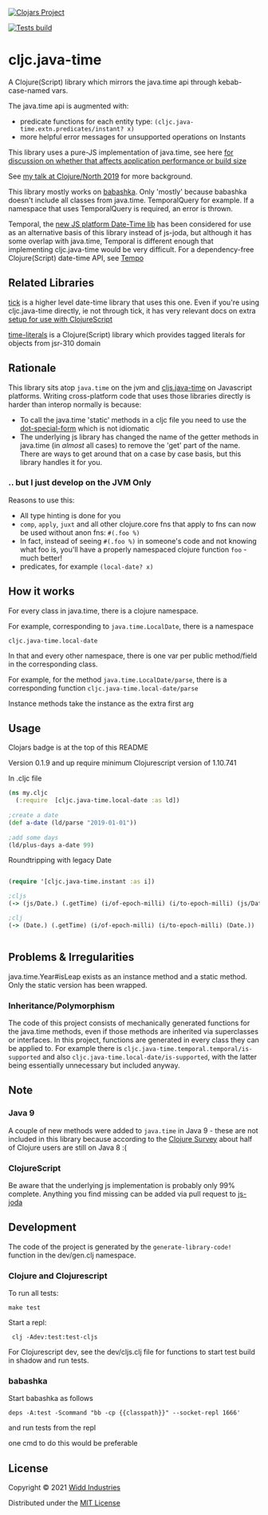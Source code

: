 [![Clojars Project](https://img.shields.io/clojars/v/com.widdindustries/cljc.java-time.svg)](https://clojars.org/com.widdindustries/cljc.java-time)


[![Tests build](https://github.com/henryw374/cljc.java-time/actions/workflows/tests.yaml/badge.svg)](https://github.com/henryw374/cljc.java-time/actions/workflows/tests.yaml)

# cljc.java-time

A Clojure(Script) library which mirrors the java.time api through kebab-case-named vars.

The java.time api is augmented with:
* predicate functions for each entity type: `(cljc.java-time.extn.predicates/instant? x)`
* more helpful error messages for unsupported operations on Instants 

This library uses a pure-JS implementation of java.time, see here [for discussion on whether that affects application performance or build size](https://widdindustries.com/clojurescript-datetime-lib-comparison/)

See [my talk at Clojure/North 2019](https://www.youtube.com/watch?v=UFuL-ZDoB2U) for more background.

This library mostly works on [babashka](https://github.com/borkdude/babashka/). Only 'mostly'
 because babashka doesn't include all classes from java.time. TemporalQuery for example. If a 
 namespace that uses TemporalQuery is required, an error is thrown. 

Temporal, the [new JS platform Date-Time lib](https://github.com/tc39/proposal-temporal)
has been considered for use as an alternative basis of this library instead of js-joda, but although it has
some overlap with java.time, Temporal is different enough that implementing cljc.java-time would be very 
difficult. For a dependency-free Clojure(Script) date-time API, see [Tempo](https://github.com/henryw374/tempo)


## Related Libraries

[tick](https://clojars.org/tick) is a higher level date-time library that uses this one. Even if you're using cljc.java-time directly,
ie not through tick, it has very relevant docs on extra [setup for use with ClojureScript](https://github.com/juxt/tick/blob/master/docs/cljs.adoc)

[time-literals](https://github.com/henryw374/time-literals) is a Clojure(Script) library which provides tagged literals for objects from jsr-310 domain 

## Rationale

This library sits atop `java.time` on the jvm and [cljs.java-time](https://github.com/henryw374/cljs.java-time) on Javascript
platforms. Writing cross-platform code that uses those libraries directly is harder than interop normally is because:

* To call the java.time 'static' methods in a cljc file you need to use the [dot-special-form](https://clojure.org/reference/java_interop#_the_dot_special_form) which is not idiomatic
* The underlying js library has changed the name of the getter methods in java.time (in *almost* all cases)  to remove the 'get' part of the name. There are ways to get around that on a case
by case basis, but this library handles it for you.

### .. but I just develop on the JVM Only

Reasons to use this:

* All type hinting is done for you
* `comp`, `apply`, `juxt` and all other clojure.core fns that apply to fns can now be used without anon fns: `#(.foo %)`
* In fact, instead of seeing `#(.foo %)` in someone's code and not knowing what foo is, you'll have a properly namespaced clojure function `foo` - much better!
* predicates, for example `(local-date? x)` 
 
## How it works

For every class in java.time, there is a clojure namespace. 

For example, corresponding to `java.time.LocalDate`, there is a namespace

`cljc.java-time.local-date`

In that and every other namespace, there is one var per public method/field in the corresponding class.

For example, for the method `java.time.LocalDate/parse`, there is a corresponding function `cljc.java-time.local-date/parse`

Instance methods take the instance as the extra first arg

## Usage

Clojars badge is at the top of this README

Version 0.1.9 and up require minimum Clojurescript version of 1.10.741

In .cljc file
```clj
(ns my.cljc
  (:require  [cljc.java-time.local-date :as ld])
   
;create a date
(def a-date (ld/parse "2019-01-01"))
   
;add some days
(ld/plus-days a-date 99)
```

Roundtripping with legacy Date
```clj 

(require '[cljc.java-time.instant :as i])

;cljs
(-> (js/Date.) (.getTime) (i/of-epoch-milli) (i/to-epoch-milli) (js/Date.))

;clj 
(-> (Date.) (.getTime) (i/of-epoch-milli) (i/to-epoch-milli) (Date.))



```
 
## Problems & Irregularities

java.time.Year#isLeap exists as an instance method and a static method. Only the static version has been wrapped.

### Inheritance/Polymorphism 
The code of this project consists of mechanically generated functions for the java.time methods, even if those methods are 
inherited via superclasses or interfaces. In this project, functions are generated in every class they can be applied to. For example there is
`cljc.java-time.temporal.temporal/is-supported` and also `cljc.java-time.local-date/is-supported`, with the latter being 
essentially unnecessary but included anyway. 
 

## Note
 
### Java 9 

A couple of new methods were added to `java.time` in Java 9 - these are not included in this library because according
to the [Clojure Survey](https://clojure.org/news/2020/02/20/state-of-clojure-2020) about half
of Clojure users are still on Java 8 :(
 
### ClojureScript

Be aware that the underlying js implementation is probably only 99% complete. Anything you find missing can be added via pull
request to [js-joda](https://github.com/js-joda/js-joda)

## Development

The code of the project is generated by the `generate-library-code!` function in the 
dev/gen.clj namespace.

### Clojure and Clojurescript 

To run all tests:

```
make test 
```

Start a repl: 

```
 clj -Adev:test:test-cljs
```

For Clojurescript dev, see the dev/cljs.clj file for functions to start test build
in shadow and run tests.

### babashka

Start babashka as follows

```
deps -A:test -Scommand "bb -cp {{classpath}}" --socket-repl 1666'
```

and run tests from the repl

one cmd to do this would be preferable
 
## License

Copyright © 2021 [Widd Industries](http://widdindustries.com/about/)

Distributed under the [MIT License](/LICENSE)
